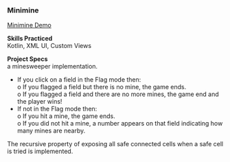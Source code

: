 ### Minimine
[Minimine Demo](https://github.com/user-attachments/assets/822c7830-4514-4c83-87cb-3bd19e31d4c4)


**Skills Practiced**   
Kotlin, XML UI, Custom Views  

**Project Specs**  
a minesweeper implementation.  
- If you click on a field in the Flag mode then:    
  o If you flagged a field but there is no mine, the game ends.      
  o If you flagged a field and there are no more mines, the game end and the player wins!   
- If not in the Flag mode then:    
  o If you hit a mine, the game ends.      
  o If you did not hit a mine, a number appears on that field indicating how many mines are nearby.     

The recursive property of exposing all safe connected cells when a safe cell is tried is implemented.  








